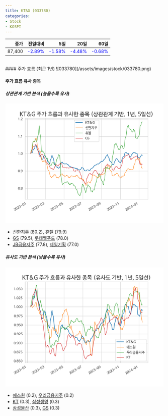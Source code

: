 ```yaml
---
title: KT&G (033780)
categories:
- Stock
- KOSPI
---
```


|종가|전일대비|5일|20일|60일|
|---:|-------:|--:|---:|---:|
|87,400|<span style="color: blue">-2.89%</span>|<span style="color: blue">-1.58%</span>|<span style="color: blue">-4.48%</span>|<span style="color: blue">-0.68%</span>|

<!-- more -->
<br>
#### 주가 흐름 (최근 1년)
![033780](/assets/images/stock/033780.png)


#### 주가 흐름 유사 종목


##### 상관관계 기반 분석 (높을수록 유사)
![033780](/assets/images/stock/033780_corr.png)
- [신한지주](/055550/) (80.2), [휴젤](/145020/) (79.9)
- [GS](/078930/) (79.5), [롯데웰푸드](/280360/) (78.0)
- [JB금융지주](/175330/) (77.8), [제일기획](/030000/) (77.0)


##### 유사도 기반 분석 (낮을수록 유사)	
![033780](/assets/images/stock/033780_sim.png)
- [에스원](/012750/) (0.2), [우리금융지주](/316140/) (0.2)
- [KT](/030200/) (0.3), [삼성생명](/032830/) (0.3)
- [삼성물산](/028260/) (0.3), [GS](/078930/) (0.3)